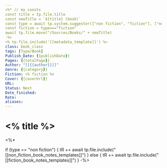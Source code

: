```yaml
---
<%* // my consts
const title = tp.file.title
const newTitle = `${title} (book)`
const type = await tp.system.suggester(["non fiction", "fiction"], ["non fiction", "fiction"])
const fiction = type==="fiction"
await tp.file.move("/Sources/Books/" + newTitle)
-%>
<% tp.file.include('[[metadata_template]]') %>
class: book_class
tags: [Type/Book]
Publish_Date: {{publishDate}}
Pages: {{totalPage}}
Author: "[[{{author}}]]"
Genre: {{category}}
Fiction: <% fiction %>
Cover: {{coverUrl}}
URL:
Status: Next
Date_finished: 
Rate: 
aliases:
---
```


# <% title %>

<%* 


if (type == "non fiction")
{
	tR += await tp.file.include("[[non_fiction_book_notes_templates]]")
}
else {
	tR += await tp.file.include("[[fiction_book_notes_templates]]")
}
-%>
